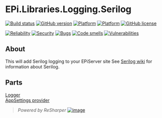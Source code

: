 # EPi.Libraries.Logging.Serilog

[![Build status](https://ci.appveyor.com/api/projects/status/dc0ds3aafwfui3a3/branch/master?svg=true)](https://ci.appveyor.com/project/jstemerdink/epi-libraries-logging-serilog/branch/master)
[![GitHub version](https://badge.fury.io/gh/jstemerdink%2FEPi.Libraries.Logging.Serilog.svg)](http://badge.fury.io/gh/jstemerdink%2FEPi.Libraries.Logging.Serilog)
[![Platform](https://img.shields.io/badge/platform-.NET%204.6.1-blue.svg?style=flat)](https://msdn.microsoft.com/en-us/library/w0x726c2%28v=vs.110%29.aspx)
[![Platform](https://img.shields.io/badge/EPiServer-%2011.0.0-orange.svg?style=flat)](http://world.episerver.com/cms/)
[![GitHub license](https://img.shields.io/badge/license-MIT%20license-blue.svg?style=flat)](LICENSE)


[![Reliability](https://sonarcloud.io/api/project_badges/measure?project=jstemerdink:EPi.Libraries.Logging.Serilog&metric=reliability_rating)](https://sonarcloud.io/component_measures?id=jstemerdink%3AEPi.Libraries.Logging.Serilog&metric=Reliability)
[![Security](https://sonarcloud.io/api/project_badges/measure?project=jstemerdink:EPi.Libraries.Logging.Serilog&metric=security_rating)](https://sonarcloud.io/component_measures?id=jstemerdink%3AEPi.Libraries.Logging.Serilog&metric=Security)
[![Bugs](https://sonarcloud.io/api/project_badges/measure?project=jstemerdink:EPi.Libraries.Logging.Serilog&metric=bugs)](https://sonarcloud.io/dashboard?id=jstemerdink%3AEPi.Libraries.Logging.Serilog)
[![Code smells](https://sonarcloud.io/api/project_badges/measure?project=jstemerdink:EPi.Libraries.Logging.Serilog&metric=code_smells)](https://sonarcloud.io/dashboard?id=jstemerdink%3AEPi.Libraries.Logging.Serilog)
[![Vulnerabilities](https://sonarcloud.io/api/project_badges/measure?project=jstemerdink:EPi.Libraries.Logging.Serilog&metric=vulnerabilities)](https://sonarcloud.io/dashboard?id=jstemerdink%3AEPi.Libraries.Logging.Serilog)



## About
This will add Serilog logging to your EPiServer site
See [Serilog wiki](https://github.com/serilog/serilog/wiki/) for information about Serilog.

## Parts
[Logger](EPi.Libraries.Logging.Serilog/README.md)  
[AppSettings provider](EPi.Libraries.Logging.Serilog.AppSettings/README.md)  


> *Powered by ReSharper*
> [![image](https://i0.wp.com/jstemerdink.files.wordpress.com/2017/08/logo_resharper.png)](http://jetbrains.com)